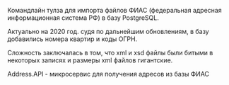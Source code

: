Командлайн тулза для импорта файлов ФИАС (федеральная адресная информационная система РФ) в базу PostgreSQL.

Актуально на 2020 год. судя по дальнейшим обновлениям, в базу добавились номера квартир и коды ОГРН.

Сложность заключалась в том, что xml и xsd файлы были битыми в некоторых записях и размеры xml файлов гигантские.

Address.API - микросервис для получения адресов из базы ФИАС
